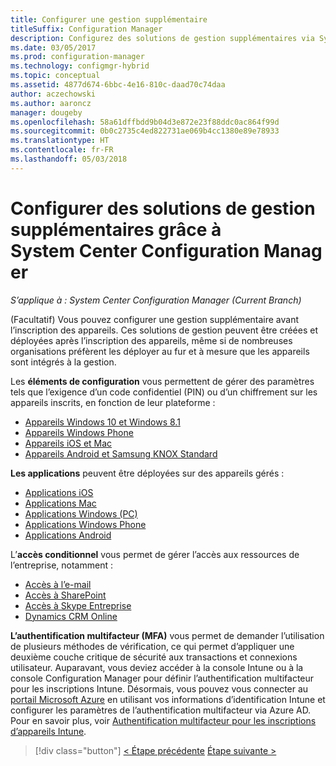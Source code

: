 ```yaml
---
title: Configurer une gestion supplémentaire
titleSuffix: Configuration Manager
description: Configurez des solutions de gestion supplémentaires via System Center Configuration Manager.
ms.date: 03/05/2017
ms.prod: configuration-manager
ms.technology: configmgr-hybrid
ms.topic: conceptual
ms.assetid: 4877d674-6bbc-4e16-810c-daad70c74daa
author: aczechowski
ms.author: aaroncz
manager: dougeby
ms.openlocfilehash: 58a61dffbdd9b04d3e872e23f88ddc0ac864f99d
ms.sourcegitcommit: 0b0c2735c4ed822731ae069b4cc1380e89e78933
ms.translationtype: HT
ms.contentlocale: fr-FR
ms.lasthandoff: 05/03/2018
---
```

# <a name="set-up-additional-management-with-system-center-configuration-manager"></a>Configurer des solutions de gestion supplémentaires grâce à System Center Configuration Manager

*S’applique à : System Center Configuration Manager (Current Branch)*

(Facultatif) Vous pouvez configurer une gestion supplémentaire avant l’inscription des appareils. Ces solutions de gestion peuvent être créées et déployées après l’inscription des appareils, même si de nombreuses organisations préfèrent les déployer au fur et à mesure que les appareils sont intégrés à la gestion.

Les **éléments de configuration** vous permettent de gérer des paramètres tels que l’exigence d’un code confidentiel (PIN) ou d’un chiffrement sur les appareils inscrits, en fonction de leur plateforme :
- [Appareils Windows 10 et Windows 8.1](create-configuration-items-for-windows-8.1-and-windows-10-devices-managed-without-the-client.md)
- [Appareils Windows Phone](create-configuration-items-for-windows-phone-devices-managed-without-the-client.md)
- [Appareils iOS et Mac](create-configuration-items-for-ios-and-mac-os-x-devices-managed-without-the-client.md)
- [Appareils Android et Samsung KNOX Standard](create-configuration-items-for-android-and-samsung-knox-devices-managed-without-the-client.md)

**Les applications**  peuvent être déployées sur des appareils gérés :
- [Applications iOS](creating-ios-applications.md)
- [Applications Mac](../../apps/get-started/creating-mac-computer-applications.md)
- [Applications Windows (PC)](../../apps/get-started/creating-windows-applications.md)
- [Applications Windows Phone](creating-windows-phone-applications.md)
- [Applications Android](creating-android-applications.md)

L’**accès conditionnel** vous permet de gérer l’accès aux ressources de l’entreprise, notamment :  
- [Accès à l’e-mail](manage-email-access.md)
- [Accès à SharePoint](manage-sharepoint-online-access.md)
- [Accès à Skype Entreprise](manage-skype-for-business-online-access.md)
- [Dynamics CRM Online](manage-dynamics-crm-online-access.md)

**L’authentification multifacteur (MFA)** vous permet de demander l’utilisation de plusieurs méthodes de vérification, ce qui permet d’appliquer une deuxième couche critique de sécurité aux transactions et connexions utilisateur.
Auparavant, vous deviez accéder à la console Intune ou à la console Configuration Manager pour définir l’authentification multifacteur pour les inscriptions Intune. Désormais, vous pouvez vous connecter au [portail Microsoft Azure](https://manage.windowsazure.com) en utilisant vos informations d’identification Intune et configurer les paramètres de l’authentification multifacteur via Azure AD. Pour en savoir plus, voir [Authentification multifacteur pour les inscriptions d’appareils Intune](https://aka.ms/mfa_ad).

> [!div class="button"]
[< Étape précédente](enable-platform-enrollment.md) [Étape suivante >](verify-mdm-configuration.md)
